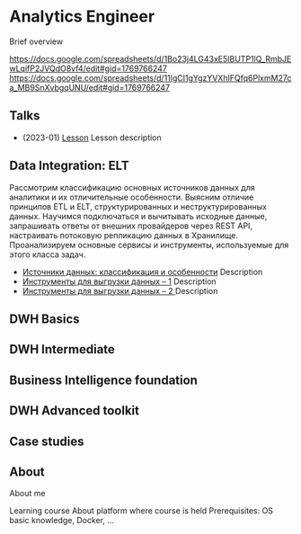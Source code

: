 # Analytics Engineer

Brief overview

https://docs.google.com/spreadsheets/d/1Bo23j4LG43xE5IBUTP1lQ_RmbJEwLqifP2JVQdO8vf4/edit#gid=1769766247
https://docs.google.com/spreadsheets/d/11lgCI1gYgzYVXhIFQfq6PlxmM27ca_MB9SnXvbgqUNU/edit#gid=1769766247

## Talks

- (2023-01) [Lesson]()
    Lesson description

## Data Integration: ELT

Рассмотрим классификацию основных источников данных для аналитики и их отличительные особенности.
Выясним отличие принципов ETL и ELT, структурированных и неструктурированных данных. 
Научимся подключаться и вычитывать исходные данные, запрашивать ответы от внешних провайдеров через REST API, настраивать потоковую репликацию данных в Хранилище. 
Проанализируем основные сервисы и инструменты, используемые для этого класса задач.

* [Источники данных: классификация и особенности](./data_integration_elt/README.md#инструменты-для-выгрузки-данных-–-1)
    Description
* [Инструменты для выгрузки данных – 1](./data_integration_elt/README.md#инструменты-для-выгрузки-данных-–-1)
    Description
* [Инструменты для выгрузки данных – 2    ](./data_integration_elt/README.md#инструменты-для-выгрузки-данных-–-1)
    Description

## DWH Basics

## DWH Intermediate

## Business Intelligence foundation

## DWH Advanced toolkit

## Case studies

## About

About me

Learning course
About platform where course is held
Prerequisites: OS basic knowledge, Docker, ...
